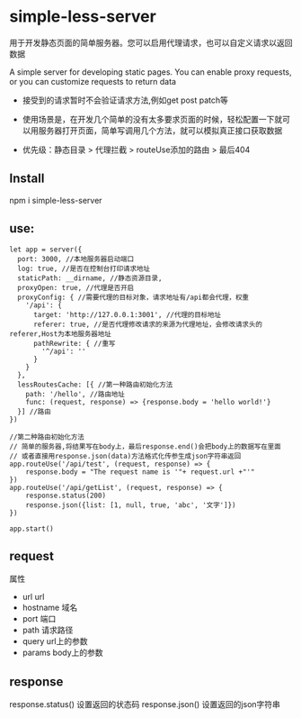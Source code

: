 # simple-less-server

用于开发静态页面的简单服务器。您可以启用代理请求，也可以自定义请求以返回数据

A simple server for developing static pages. You can enable proxy requests, or you can customize requests to return data

+ 接受到的请求暂时不会验证请求方法,例如get post patch等
+ 使用场景是，在开发几个简单的没有太多要求页面的时候，轻松配置一下就可以用服务器打开页面，简单写调用几个方法，就可以模拟真正接口获取数据

+ 优先级：静态目录 > 代理拦截 > routeUse添加的路由 > 最后404

## Install

npm i simple-less-server

## use:
```
let app = server({
  port: 3000, //本地服务器启动端口
  log: true, //是否在控制台打印请求地址
  staticPath: __dirname, //静态资源目录,
  proxyOpen: true, //代理是否开启
  proxyConfig: { //需要代理的目标对象，请求地址有/api都会代理，权重
    '/api': {
      target: 'http://127.0.0.1:3001', //代理的目标地址
      referer: true, //是否代理修改请求的来源为代理地址，会修改请求头的referer,Host为本地服务器地址
      pathRewrite: { //重写
        '^/api': ''
      }
    }
  },
  lessRoutesCache: [{ //第一种路由初始化方法
    path: '/hello', //路由地址
    func: (request, response) => {response.body = 'hello world!'}
  }] //路由
})

//第二种路由初始化方法
// 简单的服务器,将结果写在body上，最后response.end()会把body上的数据写在里面
// 或者直接用response.json(data)方法格式化传参生成json字符串返回
app.routeUse('/api/test', (request, response) => {
    response.body = "The request name is '"+ request.url +"'"
})
app.routeUse('/api/getList', (request, response) => {
    response.status(200)
    response.json({list: [1, null, true, 'abc', '文字']})
})

app.start()
```

## request

属性
+ url url
+ hostname 域名
+ port 端口
+ path 请求路径
+ query url上的参数
+ params body上的参数

## response

response.status() 设置返回的状态码
response.json() 设置返回的json字符串